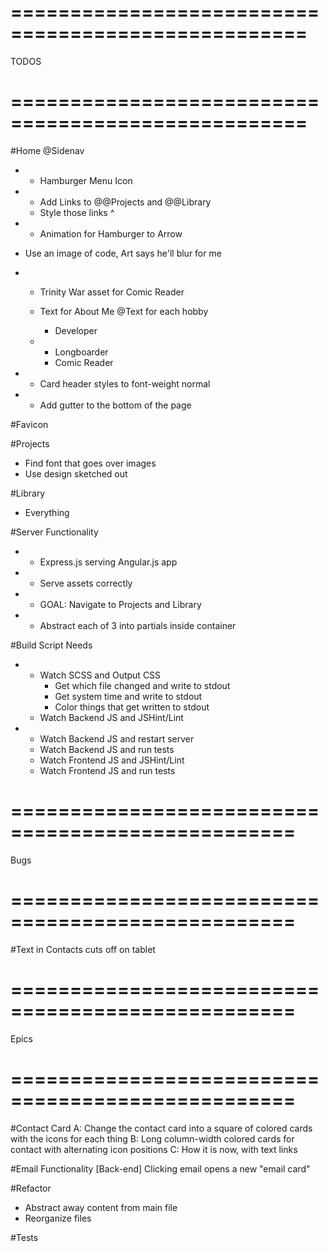 ===================================================
===================================================

TODOS

===================================================
===================================================

#Home
  @Sidenav
  * - Hamburger Menu Icon
  * - Add Links to @@Projects and @@Library
    - Style those links ^
  * - Animation for Hamburger to Arrow
  
  - Use an image of code, Art says he'll blur for me
* - Trinity War asset for Comic Reader

  - Text for About Me
  @Text for each hobby
    - Developer
  * - Longboarder
    - Comic Reader
* - Card header styles to font-weight normal
* - Add gutter to the bottom of the page

#Favicon

#Projects
  - Find font that goes over images
  - Use design sketched out

#Library
  - Everything

#Server Functionality
* - Express.js serving Angular.js app
* - Serve assets correctly
* - GOAL: Navigate to Projects and Library
* - Abstract each of 3 into partials inside container

#Build Script Needs
* - Watch SCSS and Output CSS
    - Get which file changed and write to stdout
    - Get system time and write to stdout
    - Color things that get written to stdout
  - Watch Backend JS and JSHint/Lint 
* - Watch Backend JS and restart server
  - Watch Backend JS and run tests
  - Watch Frontend JS and JSHint/Lint
  - Watch Frontend JS and run tests

==================================================
==================================================

Bugs

==================================================
==================================================

#Text in Contacts cuts off on tablet

==================================================
==================================================

Epics

==================================================
==================================================

#Contact Card
A: Change the contact card into a square of colored cards with the icons for each thing
B: Long column-width colored cards for contact with alternating icon positions
C: How it is now, with text links

#Email Functionality [Back-end]
Clicking email opens a new "email card"

#Refactor
* Abstract away content from main file
* Reorganize files

#Tests

